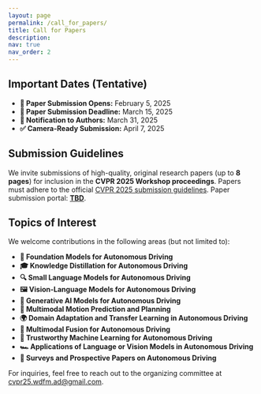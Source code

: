 ```yaml
---
layout: page
permalink: /call_for_papers/
title: Call for Papers
description: 
nav: true
nav_order: 2
---
```


## Important Dates (Tentative)

- **📝 Paper Submission Opens:** February 5, 2025  
- **📅 Paper Submission Deadline:** March 15, 2025  
- **📢 Notification to Authors:** March 31, 2025  
- **✅ Camera-Ready Submission:** April 7, 2025  

## Submission Guidelines

We invite submissions of high-quality, original research papers (up to **8 pages**) for inclusion in the **CVPR 2025 Workshop proceedings**. Papers must adhere to the official [CVPR 2025 submission guidelines](https://cvpr.thecvf.com/Conferences/2025/AuthorGuidelines). Paper submission portal: **[TBD]()**.

## Topics of Interest

We welcome contributions in the following areas (but not limited to):

- **🚗 Foundation Models for Autonomous Driving**  
- **🎓 Knowledge Distillation for Autonomous Driving**  
- **🔍 Small Language Models for Autonomous Driving**  
- **🖼️ Vision-Language Models for Autonomous Driving**  
- **🎨 Generative AI Models for Autonomous Driving**  
- **🔄 Multimodal Motion Prediction and Planning**  
- **🌍 Domain Adaptation and Transfer Learning in Autonomous Driving**  
- **🧩 Multimodal Fusion for Autonomous Driving**  
- **🔐 Trustworthy Machine Learning for Autonomous Driving**  
- **🏎️ Applications of Language or Vision Models in Autonomous Driving**  
- **📖 Surveys and Prospective Papers on Autonomous Driving**  

For inquiries, feel free to reach out to the organizing committee at
<a href="mailto:cvpr25.wdfm.ad@gmail.com" target="_blank">cvpr25.wdfm.ad@gmail.com</a>.
